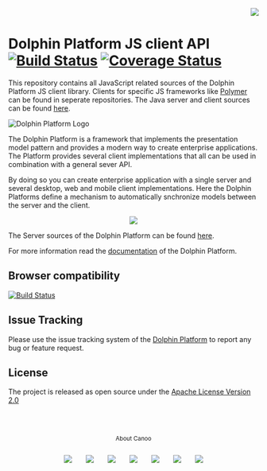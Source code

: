 <p align="right">
<a href="http://www.canoo.com"><img src="http://www.guigarage.com/wordpress/wp-content/uploads/2016/08/canoo_support.png"/></a>
</p>

# Dolphin Platform JS client API [![Build Status](https://travis-ci.org/canoo/dolphin-platform-js.svg?branch=master)](https://travis-ci.org/canoo/dolphin-platform-js) [![Coverage Status](https://coveralls.io/repos/github/canoo/dolphin-platform-js/badge.svg?branch=master)](https://coveralls.io/github/canoo/dolphin-platform-js?branch=master)

This repository contains all JavaScript related sources of the Dolphin Platform JS client library. Clients for specific JS frameworks like [Polymer](https://github.com/canoo/dolphin-platform-polymer) can be found in seperate repositories. The Java server and client sources can be found [here](https://github.com/canoo/dolphin-platform).

![Dolphin Platform Logo](https://raw.githubusercontent.com/canoo/dolphin-platform/master/doc/logo.png)

The Dolphin Platform is a framework that implements the presentation model pattern and provides a modern way to create enterprise applications. The Platform provides several client implementations that all can be used in combination with a general sever API.

By doing so you can create enterprise application with a single server and several desktop, web and mobile client implementations. Here the Dolphin Platforms define a mechanism to automatically snchronize models between the server and the client.

<p align="center">
<img src="https://raw.githubusercontent.com/canoo/dolphin-platform/master/documentation/src/docs/asciidoc/images/rpm-overview.png"/>
</p>

The Server sources of the Dolphin Platform can be found [here](https://github.com/canoo/dolphin-platform). 

For more information read the [documentation](https://canoo.github.io/dolphin-platform/) of the Dolphin Platform.

## Browser compatibility
[![Build Status](https://saucelabs.com/browser-matrix/kunsingh.svg)](https://saucelabs.com/beta/builds/ddb89fc1d76b4f189bda3c6d144abba4)

## Issue Tracking
Please use the issue tracking system of the [Dolphin Platform](https://github.com/canoo/dolphin-platform) to report any bug or feature request.

## License
The project is released as open source under the [Apache License Version 2.0](http://www.apache.org/licenses/LICENSE-2.0)

<br/><br/>
<p align="center">
<sub>About Canoo</sub>
</p>
<p align="center">
<a title="Canoo Website" href="http://www.canoo.com/"><img style="margin:12px !important;" src="http://www.guigarage.com/wordpress/wp-content/uploads/2016/08/color-link-48-1.png"/></a>
<a title="Canoo at Twitter" href="https://twitter.com/canoo"><img style="margin:12px !important;" src="http://www.guigarage.com/wordpress/wp-content/uploads/2016/08/color-twitter-48-1.png"/></a>
<a title="Canoo at LinkedIn" href="https://www.linkedin.com/company/canoo-engineering-ag"><img style="margin:12px !important;" src="http://www.guigarage.com/wordpress/wp-content/uploads/2016/08/color-linkedin-48-1.png"/></a>
<a title="Canoo at Xing" href="https://www.xing.com/companies/canooengineeringag"><img style="margin:12px !important;" src="http://www.guigarage.com/wordpress/wp-content/uploads/2016/08/xing-48-1.png"/></a>
<a title="Canoo at YouTube" href="https://www.youtube.com/user/canoovideo"><img style="margin:12px !important;" src="http://www.guigarage.com/wordpress/wp-content/uploads/2016/08/color-youtube-48-1.png"/></a>
<a title="Canoo at GitHub" href="https://github.com/canoo"><img style="margin:12px !important;" src="http://www.guigarage.com/wordpress/wp-content/uploads/2016/08/color-github-48-1.png"/></a>
<a title="Contact Canoo" href="mailto:info@canoo.com"><img style="margin:12px !important;" src="http://www.guigarage.com/wordpress/wp-content/uploads/2016/08/color-forwardtofriend-48-1.png"/></a>
</p>
